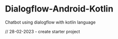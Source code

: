 # Dialogflow-Android-Kotlin
Chatbot using dialogflow with kotlin language

// 28-02-2023
    - create starter project